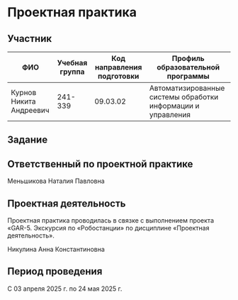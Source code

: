 # Проектная практика
## Участник
| ФИО | Учебная группа | Код направления подготовки | Профиль образовательной программы |
| - | - | - | - |
| Курнов Никита Андреевич | 241-339 | 09.03.02 | Автоматизированные системы обработки информации и управления |
## Задание

## Ответственный по проектной практике
Меньшикова Наталия Павловна
## Проектная деятельность
Проектная практика проводилась в связке с выполнением проекта «GAR-5. Экскурсия по «Робостанции» по дисциплине «Проектная деятельность».

Никулина Анна Константиновна
## Период проведения
С 03 апреля 2025 г. по 24 мая 2025 г.
